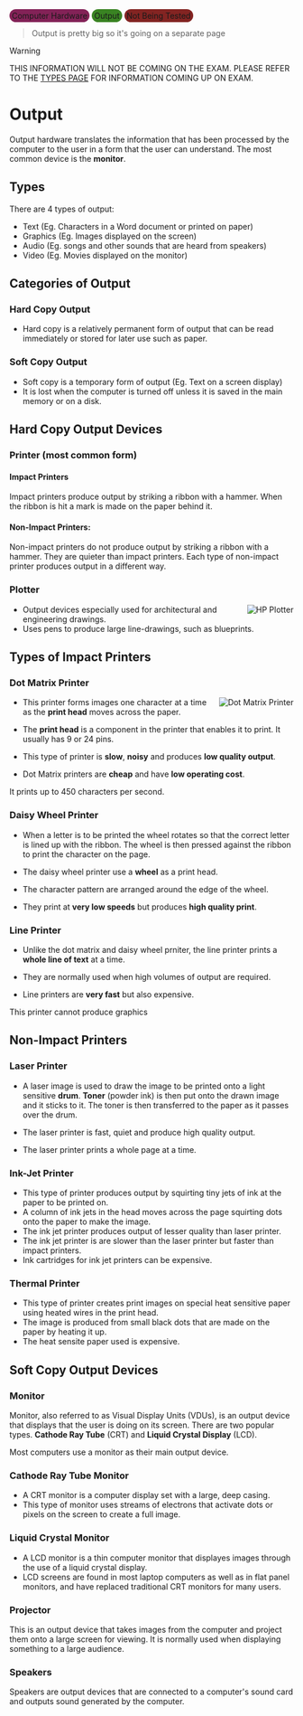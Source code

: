 <style>
    .tag {
        background-color: #832257;
        padding-left: 0.3em;
        padding-right: 0.3em;
        padding-top: 0.2em;
        padding-bottom: 0.2em;
        border-radius: 10em
    }

        .tag2 {
        background-color: #398322;
        padding-left: 0.3em;
        padding-right: 0.3em;
        padding-top: 0.2em;
        padding-bottom: 0.2em;
        border-radius: 10em
    }

            .tag3 {
        background-color: #832422;
        padding-left: 0.3em;
        padding-right: 0.3em;
        padding-top: 0.2em;
        padding-bottom: 0.2em;
        border-radius: 10em
    }
</style>

<span class="tag">Computer Hardware</span> <span class="tag2">Output</span> <span class="tag3">Not Being Tested</span>

> Output is pretty big so it's going on a separate page

> [!WARNING]
> THIS INFORMATION WILL NOT BE COMING ON THE EXAM. PLEASE REFER TO THE [TYPES PAGE](topics/computer_hardware/types.md) FOR INFORMATION COMING UP ON EXAM.

# Output

Output hardware translates the information that has been processed by the computer to the user in a form that the user can understand. The most common device is the **monitor**.

## Types
There are 4 types of output:
- Text (Eg. Characters in a Word document or printed on paper)
- Graphics (Eg. Images displayed on the screen)
- Audio (Eg. songs and other sounds that are heard from speakers)
- Video (Eg. Movies displayed on the monitor)

## Categories of Output

### Hard Copy Output
- Hard copy is a relatively permanent form of output that can be read immediately or stored for later use such as paper.

### Soft Copy Output
- Soft copy is a temporary form of output (Eg. Text on a screen display)
- It is lost when the computer is turned off unless it is saved in the main memory or on a disk.


## Hard Copy Output Devices

<style>
    .rightside {
        float: right;
        margin: 0 0 1em 1em;
        max-width: 30%;
        max-height: 10em
    }
</style>

### Printer (most common form)

#### Impact Printers
Impact printers produce output by striking a ribbon with a hammer. When the ribbon is hit a mark is made on the paper behind it.

#### Non-Impact Printers:
Non-impact printers do not produce output by striking a ribbon with a hammer. They are quieter than impact printers. Each type of non-impact printer produces output in a different way.

### Plotter

<img class="rightside" src="media/examples/plotter.webp" title="HP Plotter"></img>

- Output devices especially used for architectural and engineering drawings.
- Uses pens to produce large line-drawings, such as blueprints.

## Types of Impact Printers

### Dot Matrix Printer

<img class="rightside" src="media/examples/dot_matrix.jpg" title="Dot Matrix Printer"></img>

- This printer forms images one character at a time as the **print head** moves across the paper.

- The **print head** is a component in the printer that enables it to print. It usually has 9 or 24 pins.

- This type of printer is **slow**, **noisy** and produces **low quality output**.

- Dot Matrix printers are **cheap** and have **low operating cost**.

It prints up to 450 characters per second.

### Daisy Wheel Printer

- When a letter is to be printed the wheel rotates so that the correct letter is lined up with the ribbon. The wheel is then pressed against the ribbon to print the character on the page. 

- The daisy wheel printer use a **wheel** as a print head.

- The character pattern are arranged around the edge of the wheel.

- They print at **very low speeds** but produces **high quality print**.

### Line Printer

- Unlike the dot matrix and daisy wheel prniter, the line printer prints a **whole line of text** at a time.

- They are normally used when high volumes of output are required.

- Line printers are **very fast** but also expensive.

This printer cannot produce graphics

## Non-Impact Printers

### Laser Printer

- A laser image is used to draw the image to be printed onto a light sensitive **drum**. **Toner** (powder ink) is then put onto the drawn image and it sticks to it. The toner is then transferred to the paper as it passes over the drum.

- The laser printer is fast, quiet and produce high quality output.

- The laser printer prints a whole page at a time.

### Ink-Jet Printer

- This type of printer produces output by squirting tiny jets of ink at the paper to be printed on.
- A column of ink jets in the head moves across the page squirting dots onto the paper to make the image.
- The ink jet printer produces output of lesser quality than laser printer.
- The ink jet printer is are slower than the laser printer but faster than impact printers.
- Ink cartridges for ink jet printers can be expensive.

### Thermal Printer

- This type of printer creates print images on special heat sensitive paper using heated wires in the print head.
- The image is produced from small black dots that are made on the paper by heating it up.
- The heat sensite paper used is expensive.

## Soft Copy Output Devices

### Monitor

Monitor, also referred to as Visual Display Units (VDUs), is an output device that displays that the user is doing on its screen. There are two popular types. **Cathode Ray Tube** (CRT) and **Liquid Crystal Display** (LCD).

Most computers use a monitor as their main output device.

### Cathode Ray Tube Monitor
- A CRT monitor is a computer display set with a large, deep casing. 
- This type of monitor uses streams of electrons that activate dots or pixels on the screen to create a full image.

### Liquid Crystal Monitor

- A LCD monitor is a thin computer monitor that displayes images through the use of a liquid crystal display.
- LCD screens are found in most laptop computers as well as in flat panel monitors, and have replaced traditional CRT monitors for many users.

### Projector

This is an output device that takes images from the computer and project them onto a large screen for viewing. It is normally used when displaying something to a large audience.

### Speakers

Speakers are output devices that are connected to a computer's sound card and outputs sound generated by the computer.